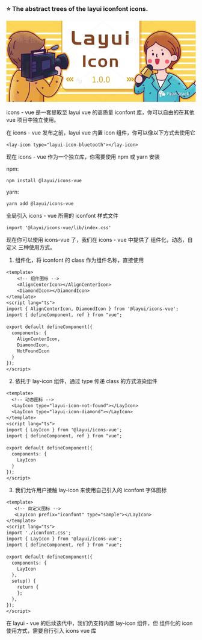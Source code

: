 ### ⭐ The abstract trees of the layui iconfont icons.


![输入图片说明](image.png)


icons - vue 是一套提取至 layui vue 的高质量 iconfont 库，你可以自由的在其他 vue 项目中独立使用。


在 icons - vue 发布之前，layui vue 内置 icon 组件，你可以像以下方式去使用它


```
<lay-icon type="layui-icon-bluetooth"></lay-icon>
```

现在 icons - vue 作为一个独立库，你需要使用 npm 或 yarn 安装

npm:

```
npm install @layui/icons-vue
```

yarn:

```
yarn add @layui/icons-vue
```


全局引入 icons - vue 所需的 iconfont 样式文件

```
import '@layui/icons-vue/lib/index.css'
```

现在你可以使用 icons-vue 了，我们在 icons - vue 中提供了 组件化，动态，自定义 三种使用方式。


1. 组件化，将 iconfont 的 class 作为组件名称，直接使用

```
<template>
    <!-- 组件图标 -->
    <AlignCenterIcon></AlignCenterIcon>
    <DiamondIcon></DiamondIcon>
</template>
<script lang="ts">
import { AlignCenterIcon, DiamondIcon } from '@layui/icons-vue';
import { defineComponent, ref } from "vue";

export default defineComponent({
  components: {
    AlignCenterIcon,
    DiamondIcon,
    NotFoundIcon
  }
});
</script>
```

2. 依托于 lay-icon 组件，通过 type 传递 class 的方式渲染组件

```
<template>
  <!-- 动态图标 -->
  <LayIcon type="layui-icon-not-found"></LayIcon>
  <LayIcon type="layui-icon-diamond"></LayIcon>
</template>
<script lang="ts">
import { LayIcon } from '@layui/icons-vue';
import { defineComponent, ref } from "vue";

export default defineComponent({
  components: {
    LayIcon
  }
});
</script>
```

3. 我们允许用户接触 lay-icon 来使用自己引入的 iconfont 字体图标

```
<template>
   <!-- 自定义图标 -->
   <LayIcon prefix="iconfont" type="sample"></LayIcon>
</template>
<script lang="ts">
import './iconfont.css';
import { LayIcon } from '@layui/icons-vue';
import { defineComponent, ref } from "vue";

export default defineComponent({
  components: {
    LayIcon
  },
  setup() {
    return {
    };
  },
});
</script>
```

在 layui - vue 的后续迭代中，我们仍支持内置 lay-icon 组件，但 组件化的 icon 使用方式，需要自行引入 icons vue 库
